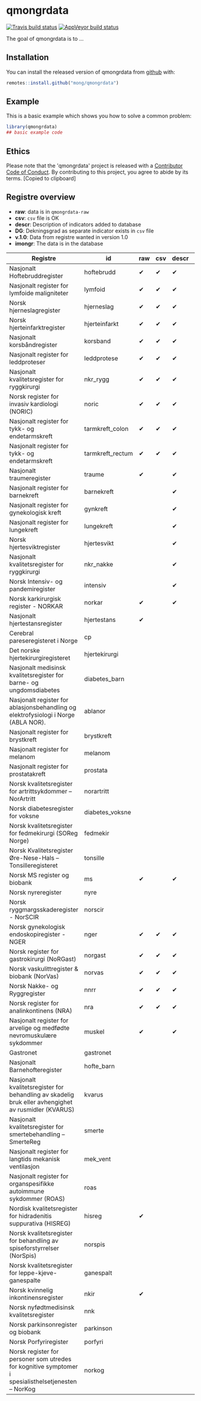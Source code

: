 
# qmongrdata

<!-- badges: start -->
[![Travis build status](https://travis-ci.org/mong/qmongrdata.svg?branch=master)](https://travis-ci.org/mong/qmongrdata)
[![AppVeyor build status](https://ci.appveyor.com/api/projects/status/github/mong/qmongrdata?branch=master&svg=true)](https://ci.appveyor.com/project/mong/qmongrdata)
<!-- badges: end -->

The goal of qmongrdata is to ...

## Installation

You can install the released version of qmongrdata from [github](https://github.com/) with:

``` r
remotes::install.github("mong/qmongrdata")
```

## Example

This is a basic example which shows you how to solve a common problem:

``` r
library(qmongrdata)
## basic example code
```
## Ethics
Please note that the 'qmongrdata' project is released with a
  [Contributor Code of Conduct](CODE_OF_CONDUCT.md).
  By contributing to this project, you agree to abide by its terms.
  [Copied to clipboard]

## Registre overview

- **raw**: data is in `qmongrdata-raw`
- **csv**: `csv` file is OK
- **descr**: Description of indicators added to database
- **DG**: Dekningsgrad as separate indicator exists in `csv` file
- **v.1.0**: Data from registre wanted in version 1.0
- **imongr**: The data is in the database

| Registre                                                                                            | id               | raw      | csv      | descr    | DG       | v1.0     | imongr   |
| ---                                                                                                 | ---              | ---      | ---      | ---      | ---      | ---      | ---      |
| Nasjonalt Hoftebruddregister                                                                        | hoftebrudd       | &#10004; | &#10004; | &#10004; | &#10004; | &#10004; | &#10004; |
| Nasjonalt register for lymfoide maligniteter                                                        | lymfoid          | &#10004; | &#10004; | &#10004; | &#10004; | &#10004; | &#10004;
| Norsk hjerneslagregister                                                                            | hjerneslag       | &#10004; | &#10004; | &#10004; | &#10004; | &#10004; | &#10004;
| Norsk hjerteinfarktregister                                                                         | hjerteinfarkt    | &#10004; | &#10004; | &#10004; | &#10004; | &#10004; | &#10004;
| Nasjonalt korsbåndregister                                                                          | korsband         | &#10004; | &#10004; | &#10004; | &#10004; | &#10004; | &#10004; |
| Nasjonalt register for leddproteser                                                                 | leddprotese      | &#10004; | &#10004; | &#10004; | &#10004; | &#10004; | &#10004;
| Nasjonalt kvalitetsregister for ryggkirurgi                                                         | nkr_rygg         | &#10004; | &#10004; | &#10004; |          | &#10004; | &#10004;
| Norsk register for invasiv kardiologi (NORIC)                                                       | noric            | &#10004; | &#10004; | &#10004; |          | &#10004; | &#10004;
| Nasjonalt register for tykk- og endetarmskreft                                                      | tarmkreft_colon  | &#10004; | &#10004; | &#10004; |          | &#10004; | &#10004;
| Nasjonalt register for tykk- og endetarmskreft                                                      | tarmkreft_rectum | &#10004; | &#10004; | &#10004; |          | &#10004; | &#10004;
| Nasjonalt traumeregister                                                                            | traume           | &#10004; |          | &#10004; |          | &#10004; | &#10004;
| Nasjonalt register for barnekreft                                                                   | barnekreft       |          |          | &#10004; |          | &#10004; | &#10004;
| Nasjonalt register for gynekologisk kreft                                                           | gynkreft         |          |          | &#10004; |          | &#10004; | &#10004;
| Nasjonalt register for lungekreft                                                                   | lungekreft       |          |          | &#10004; |          | &#10004; | &#10004;
| Norsk hjertesviktregister                                                                           | hjertesvikt      |          |          | &#10004; |          | &#10004; | &#10004;
| Nasjonalt kvalitetsregister for ryggkirurgi                                                         | nkr_nakke        |          |          | &#10004; |          | &#10004;
| Norsk Intensiv- og pandemiregister                                                                  | intensiv         |          |          | &#10004; |          | &#10004;
| Norsk karkirurgisk register - NORKAR                                                                | norkar           | &#10004; |          | &#10004; |          | &#10004; |
| Nasjonalt hjertestansregister                                                                       | hjertestans      | &#10004; |          |          |          | &#10004; |
| Cerebral pareseregisteret i Norge                                                                   | cp               |          |          |          |          | &#10004; |
| ​Det norske hjertekirurgiregisteret                                                                 | hjertekirurgi    |          |          |          |          | &#10004; |
| Nasjonalt medisinsk kvalitetsregister for barne- og ungdomsdiabetes                                 | diabetes_barn    |          |          |          |          | &#10004; |
| Nasjonalt register for ablasjonsbehandling og elektrofysiologi i Norge (ABLA NOR).                  | ablanor          |          |          |          |          | &#10004; |
| Nasjonalt register for brystkreft                                                                   | brystkreft       |          |          |          |          | &#10004; |
| Nasjonalt register for melanom                                                                      | melanom          |          |          |          |          | &#10004; |
| Nasjonalt register for prostatakreft                                                                | prostata         |          |          |          |          | &#10004; |
| Norsk kvalitetsregister for artrittsykdommer – NorArtritt                                           | norartritt       |          |          |          |          | &#10004; |
| Norsk diabetesregister for voksne                                                                   | diabetes_voksne  |          |          |          |          | &#10004; |
| Norsk kvalitetsregister for fedmekirurgi (SOReg Norge)                                              | fedmekir         |          |          |          |          | &#10004; |
| Norsk Kvalitetsregister Øre-Nese-Hals – Tonsilleregisteret                                          | tonsille         |          |          |          |          | &#10004; |
| Norsk MS register og biobank                                                                        | ms               | &#10004; |          | &#10004; | &#10004; | &#10004; |
| Norsk nyreregister                                                                                  | nyre             |          |          |          |          | &#10004; |
| Norsk ryggmargsskaderegister - NorSCIR                                                              | norscir          |          |          |          |          | &#10004; |
| Norsk gynekologisk endoskopiregister - NGER                                                         | nger             | &#10004; | &#10004; | &#10004; | &#10004; |          | &#10004; |
| Norsk register for gastrokirurgi (NoRGast)                                                          | norgast          | &#10004; | &#10004; | &#10004; |          |          | &#10004;
| Norsk vaskulittregister & biobank (NorVas)                                                          | norvas           | &#10004; | &#10004; | &#10004; |          |          | &#10004;
| Norsk Nakke- og Ryggregister                                                                        | nnrr             | &#10004; | &#10004; | &#10004; |          |          | &#10004;
| Norsk register for analinkontinens (NRA)                                                            | nra              | &#10004; | &#10004; | &#10004; |
| Nasjonalt register for arvelige og medfødte nevromuskulære sykdommer                                | muskel           | &#10004; |          | &#10004; |
| Gastronet                                                                                           | gastronet        |          |
| Nasjonalt Barnehofteregister                                                                        | hofte_barn       |          |
| Nasjonalt kvalitetsregister for behandling av skadelig bruk eller avhengighet av rusmidler (KVARUS) | kvarus           |          |
| Nasjonalt kvalitetsregister for smertebehandling – SmerteReg                                        | smerte           |          |
| Nasjonalt register for langtids mekanisk ventilasjon                                                | mek_vent         |          |
| Nasjonalt register for organspesifikke autoimmune sykdommer (ROAS)                                  | roas             |          |
| Nordisk kvalitetsregister for hidradenitis suppurativa (HISREG)                                     | hisreg           | &#10004; |
| Norsk kvalitetsregister for behandling av spiseforstyrrelser (NorSpis)                              | norspis          |          |
| Norsk kvalitetsregister for leppe-kjeve-ganespalte                                                  | ganespalt        |          |
| Norsk kvinnelig inkontinensregister                                                                 | nkir             | &#10004; |
| Norsk nyfødtmedisinsk kvalitetsregister                                                             | nnk              |          |
| Norsk parkinsonregister og biobank                                                                  | parkinson        |          |
| Norsk Porfyriregister                                                                               | porfyri          |          |
| Norsk register for personer som utredes for kognitive symptomer i spesialisthelsetjenesten – NorKog | norkog           |          |

